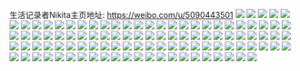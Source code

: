 生活记录者Nikita主页地址: https://weibo.com/u/5090443501 
![](https://wx4.sinaimg.cn/mw2000/005yuYTrgy1h95hwovc52j32c03401l0.jpg) 
![](https://wx4.sinaimg.cn/mw2000/005yuYTrgy1h95i2qn0pvj32c03404qt.jpg) 
![](https://wx4.sinaimg.cn/mw2000/005yuYTrgy1h95i34h8e7j327b330qv7.jpg) 
![](https://wx4.sinaimg.cn/mw2000/005yuYTrgy1h95hw0qye6j32c03407wi.jpg) 
![](https://wx4.sinaimg.cn/mw2000/005yuYTrgy1h95i36xvf3j32c0340kjm.jpg) 
![](https://wx4.sinaimg.cn/mw2000/005yuYTrgy1h95i3bgto6j32c03407wi.jpg) 
![](https://wx4.sinaimg.cn/mw2000/005yuYTrgy1h95hzxyb7lj32c0340e82.jpg) 
![](https://wx4.sinaimg.cn/mw2000/005yuYTrgy1h95i3diwgzj30lc0sg472.jpg) 
![](https://wx4.sinaimg.cn/mw2000/005yuYTrgy1h95i3ioye0j32c0340e83.jpg) 
![](https://wx4.sinaimg.cn/mw2000/005yuYTrgy1h95i3ls57hj32c0340hdu.jpg) 
![](https://wx4.sinaimg.cn/mw2000/005yuYTrgy1h62xms8w9qj32c0340b29.jpg) 
![](https://wx4.sinaimg.cn/mw2000/005yuYTrgy1h62xq8jtatj32c0340u10.jpg) 
![](https://wx4.sinaimg.cn/mw2000/005yuYTrgy1h62xqrkll8j32ag31xhdu.jpg) 
![](https://wx4.sinaimg.cn/mw2000/005yuYTrgy1h62xmwvoayj32c0340npf.jpg) 
![](https://wx4.sinaimg.cn/mw2000/005yuYTrgy1h62xqxy0j6j3267267hdu.jpg) 
![](https://wx4.sinaimg.cn/mw2000/005yuYTrgy1h62xpt4n7yj32c0340hdv.jpg) 
![](https://wx4.sinaimg.cn/mw2000/005yuYTrgy1h62xr2z9qhj32c0340kjn.jpg) 
![](https://wx4.sinaimg.cn/mw2000/005yuYTrgy1h62xr57ovaj32c0340kjl.jpg) 
![](https://wx4.sinaimg.cn/mw2000/005yuYTrgy1h62xr9krlcj32c0340u0y.jpg) 
![](https://wx4.sinaimg.cn/mw2000/005yuYTrgy1h62xrdq8igj32c0340x6q.jpg) 
![](https://wx4.sinaimg.cn/mw2000/005yuYTrly1h5a5uvkuoxj32b83407wk.jpg) 
![](https://wx4.sinaimg.cn/mw2000/005yuYTrly1h55zhmve3mj32c0340npf.jpg) 
![](https://wx4.sinaimg.cn/mw2000/005yuYTrly1h55zhnwgc8j32c0340b2a.jpg) 
![](https://wx4.sinaimg.cn/mw2000/005yuYTrly1h55zhl0vmvj32c0340npf.jpg) 
![](https://wx4.sinaimg.cn/mw2000/005yuYTrly1h55zhoukt0j32c03401kz.jpg) 
![](https://wx4.sinaimg.cn/mw2000/005yuYTrly1gz6g2ijky9j31c21we1ju.jpg) 
![](https://wx4.sinaimg.cn/mw2000/005yuYTrly1gy63dxtrtuj313u0tu7l9.jpg) 
![](https://wx4.sinaimg.cn/mw2000/005yuYTrly1gy63dz1r1bj333y2bye83.jpg) 
![](https://wx4.sinaimg.cn/mw2000/005yuYTrly1gy63e0j63cj33402c0e83.jpg) 
![](https://wx4.sinaimg.cn/mw2000/005yuYTrly1gy63e24hzqj333z2bz7wj.jpg) 
![](https://wx4.sinaimg.cn/mw2000/005yuYTrly1gy63e3nb38j33402c01kz.jpg) 
![](https://wx4.sinaimg.cn/mw2000/005yuYTrly1gy63e4wxbgj31o02804qp.jpg) 
![](https://wx4.sinaimg.cn/mw2000/005yuYTrly1gy63e5lhr9j30u014mqa2.jpg) 
![](https://wx4.sinaimg.cn/mw2000/005yuYTrly1gy63dwm3mjj31o02807wh.jpg) 
![](https://wx4.sinaimg.cn/mw2000/005yuYTrly1gy63ek9a56j31o0280kji.jpg) 
![](https://wx4.sinaimg.cn/mw2000/005yuYTrly1gprbupbyskj32c0340x6q.jpg) 
![](https://wx4.sinaimg.cn/mw2000/005yuYTrly1gp6r4hdvtgj32c0340kjl.jpg) 
![](https://wx4.sinaimg.cn/mw2000/005yuYTrly1gnoq8249ecj30u01600yc.jpg) 
![](https://wx4.sinaimg.cn/mw2000/005yuYTrly1gnoq82chwrj30m80m8n5e.jpg) 
![](https://wx4.sinaimg.cn/mw2000/005yuYTrly1gnoq82kllvj31em0jpwra.jpg) 
![](https://wx4.sinaimg.cn/mw2000/005yuYTrly1gnoq82s13kj30qo1k8gng.jpg) 
![](https://wx4.sinaimg.cn/mw2000/005yuYTrly1ger1arav9mj32c0340e86.jpg) 
![](https://wx4.sinaimg.cn/mw2000/005yuYTrly1ger1akbki1j32c0340qv7.jpg) 
![](https://wx4.sinaimg.cn/mw2000/005yuYTrly1ger1acjqbdj32c0342x6r.jpg) 
![](https://wx4.sinaimg.cn/mw2000/005yuYTrly1ger19owfpxj32c03401kx.jpg) 
![](https://wx4.sinaimg.cn/mw2000/005yuYTrly1ger1a0z7wzj32c0340qv7.jpg) 
![](https://wx4.sinaimg.cn/mw2000/005yuYTrly1ger1a5uywvj32c0340x6q.jpg) 
![](https://wx4.sinaimg.cn/mw2000/005yuYTrly1ger1au7eggj32c0340e81.jpg) 
![](https://wx4.sinaimg.cn/mw2000/005yuYTrly1ger1afrsdej32c0340kjm.jpg) 
![](https://wx4.sinaimg.cn/mw2000/005yuYTrly1ger19kzapej30qo0zkn6y.jpg) 
![](https://wx4.sinaimg.cn/mw2000/005yuYTrly1ger19ska97j32c0340hdt.jpg) 
![](https://wx4.sinaimg.cn/mw2000/005yuYTrly1ger19m0k0qj31400u04am.jpg) 
![](https://wx4.sinaimg.cn/mw2000/005yuYTrly1ger1axi3x1j31o02804qq.jpg) 
![](https://wx4.sinaimg.cn/mw2000/005yuYTrly1gduoe2sjydj33402c0e81.jpg) 
![](https://wx4.sinaimg.cn/mw2000/005yuYTrly1gd7c1mrqrsj31400u07il.jpg) 
![](https://wx4.sinaimg.cn/mw2000/005yuYTrly1gd7c1pq5gxj30u0140zy8.jpg) 
![](https://wx4.sinaimg.cn/mw2000/005yuYTrly1gd7c1shjumj30u0140ama.jpg) 
![](https://wx4.sinaimg.cn/mw2000/005yuYTrly1gd7c1vcwhvj30u0140h4r.jpg) 
![](https://wx4.sinaimg.cn/mw2000/005yuYTrly1gd7c1gk9xhj30u01407la.jpg) 
![](https://wx4.sinaimg.cn/mw2000/005yuYTrly1gd7c1z10fgj318w0u0nd0.jpg) 
![](https://wx4.sinaimg.cn/mw2000/005yuYTrly1gd7c21m97mj30u0140tox.jpg) 
![](https://wx4.sinaimg.cn/mw2000/005yuYTrly1gd7c24iayoj30u0140tob.jpg) 
![](https://wx4.sinaimg.cn/mw2000/005yuYTrly1gd7c1hrh64j31400u0thz.jpg) 
![](https://wx4.sinaimg.cn/mw2000/005yuYTrly1gbq6tj4i9rj32c0340hdt.jpg) 
![](https://wx4.sinaimg.cn/mw2000/005yuYTrly1gbq6tkmjgjj32c03407wi.jpg) 
![](https://wx4.sinaimg.cn/mw2000/005yuYTrly1gbq6tlnj2rj31nh1t0dxs.jpg) 
![](https://wx4.sinaimg.cn/mw2000/005yuYTrly1gbq6tnr6cbj32c0340b2a.jpg) 
![](https://wx4.sinaimg.cn/mw2000/005yuYTrly1gbq6totej4j32c0340kjm.jpg) 
![](https://wx4.sinaimg.cn/mw2000/005yuYTrly1gbq6tq0fd0j32c0340qv6.jpg) 
![](https://wx4.sinaimg.cn/mw2000/005yuYTrly1gbq6trcj5bj32c03404qr.jpg) 
![](https://wx4.sinaimg.cn/mw2000/005yuYTrly1gbq6tscphtj32c03401kz.jpg) 
![](https://wx4.sinaimg.cn/mw2000/005yuYTrly1gbq6ttfrk3j32c03401ky.jpg) 
![](https://wx4.sinaimg.cn/mw2000/005yuYTrly1g95knj0otjj30u0140gve.jpg) 
![](https://wx4.sinaimg.cn/mw2000/005yuYTrly1g95knkxvk7j30u0140n6u.jpg) 
![](https://wx4.sinaimg.cn/mw2000/005yuYTrly1g8jva21pvuj31o02807wh.jpg) 
![](https://wx4.sinaimg.cn/mw2000/005yuYTrly1g8202g2e1tj30u0140104.jpg) 
![](https://wx4.sinaimg.cn/mw2000/005yuYTrly1g7eoduafpej30u00yb0xh.jpg) 
![](https://wx4.sinaimg.cn/mw2000/005yuYTrly1g7eodv1ocsj30u01404ao.jpg) 
![](https://wx4.sinaimg.cn/mw2000/005yuYTrly1g7eodvryamj31900u0af6.jpg) 
![](https://wx4.sinaimg.cn/mw2000/005yuYTrly1g7eodti8aij31900u0gq6.jpg) 
![](https://wx4.sinaimg.cn/mw2000/005yuYTrly1g7eodwefx1j31900u0ag5.jpg) 
![](https://wx4.sinaimg.cn/mw2000/005yuYTrly1g7eodx142nj31900u0dm5.jpg) 
![](https://wx4.sinaimg.cn/mw2000/005yuYTrly1g7eodxmzo3j30l00uljv8.jpg) 
![](https://wx4.sinaimg.cn/mw2000/005yuYTrly1g7eodyad5jj31900u00ww.jpg) 
![](https://wx4.sinaimg.cn/mw2000/005yuYTrly1g7eodywfu5j31900u044h.jpg) 
![](https://wx4.sinaimg.cn/mw2000/005yuYTrgy1g6viyityqnj32c0340e82.jpg) 
![](https://wx4.sinaimg.cn/mw2000/005yuYTrly1g6qtj5wjhtj30u0140b29.jpg) 
![](https://wx4.sinaimg.cn/mw2000/005yuYTrgy1g4tk06i6b8j30u0140gxv.jpg) 
![](https://wx4.sinaimg.cn/mw2000/005yuYTrgy1g4tk06qdu8j308c08cwek.jpg) 
![](https://wx4.sinaimg.cn/mw2000/005yuYTrgy1g4tk07162tj31400u0do9.jpg) 
![](https://wx4.sinaimg.cn/mw2000/005yuYTrgy1g4tk078veej31400u045u.jpg) 
![](https://wx4.sinaimg.cn/mw2000/005yuYTrgy1g4tk19td6zj32c0340npd.jpg) 
![](https://wx4.sinaimg.cn/mw2000/005yuYTrgy1g4tk1d2bvdj32c0340kiy.jpg) 
![](https://wx4.sinaimg.cn/mw2000/005yuYTrgy1g4tk067xdtj30u0140k0x.jpg) 
![](https://wx4.sinaimg.cn/mw2000/005yuYTrgy1g4tk182843j31400u0gtr.jpg) 
![](https://wx4.sinaimg.cn/mw2000/005yuYTrgy1g4tk18lxtnj32ao3287wi.jpg) 
![](https://wx4.sinaimg.cn/mw2000/005yuYTrgy1g04bfnk7xxj31w82x44qp.jpg) 
![](https://wx4.sinaimg.cn/mw2000/005yuYTrgy1g04bg2df8lj321y2yy1ky.jpg) 
![](https://wx4.sinaimg.cn/mw2000/005yuYTrgy1g04bgfij8zj329s2x5x6p.jpg) 
![](https://wx4.sinaimg.cn/mw2000/005yuYTrgy1g04bh596xaj32c03404qs.jpg) 
![](https://wx4.sinaimg.cn/mw2000/005yuYTrgy1g04bqixbtaj32c03407wi.jpg) 
![](https://wx4.sinaimg.cn/mw2000/005yuYTrgy1g04buy1j8cj31o02you14.jpg) 
